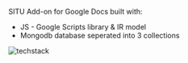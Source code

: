 SITU
Add-on for Google Docs
built with:
* JS - Google Scripts library & IR model
* Mongodb database seperated into 3 collections

![techstack](https://user-images.githubusercontent.com/11628035/136668526-7333e2d5-9a15-456b-bb2f-cb33ac2fc63b.png)

